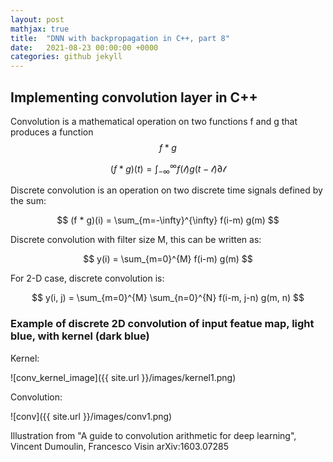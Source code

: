 ```yaml
---
layout: post
mathjax: true
title:  "DNN with backpropagation in C++, part 8"
date:   2021-08-23 00:00:00 +0000
categories: github jekyll
---
```


## Implementing convolution layer in C++

Convolution is a mathematical operation on two functions f and g that produces a function $$f*g$$

$$
 (f * g)(t) = \int_{-\infty}^{\infty} f(\mathcal{t})g(t-\mathcal{t}) \partial \mathcal{t}
$$

Discrete convolution is an operation on two discrete time signals defined by the sum:

$$
 (f * g)(i) = \sum_{m=-\infty}^{\infty} f(i-m) g(m)
$$

Discrete convolution with filter size M, this can be written as:

$$
 y(i) = \sum_{m=0}^{M} f(i-m) g(m)
$$

For 2-D case, discrete convolution is:

$$
 y(i, j) = \sum_{m=0}^{M} \sum_{n=0}^{N} f(i-m, j-n) g(m, n)
$$

### Example of discrete 2D convolution of input featue map, light blue, with kernel (dark blue)


Kernel:

![conv_kernel_image]({{ site.url }}/images/kernel1.png)

Convolution:

![conv]({{ site.url }}/images/conv1.png)

Illustration from "A guide to convolution arithmetic for deep learning", Vincent Dumoulin, Francesco Visin arXiv:1603.07285


